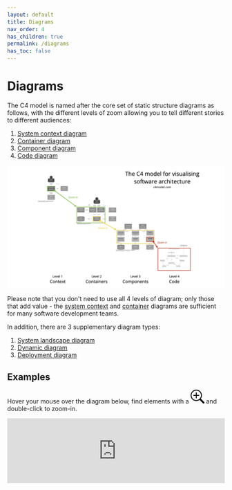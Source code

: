 ```yaml
---
layout: default
title: Diagrams
nav_order: 4
has_children: true
permalink: /diagrams
has_toc: false
---
```


# Diagrams

The C4 model is named after the core set of static structure diagrams as follows, with the different levels of
zoom allowing you to tell different stories to different audiences:

1. [System context diagram](/diagrams/system-context)
2. [Container diagram](/diagrams/container)
3. [Component diagram](/diagrams/component)
4. [Code diagram](/diagrams/code)

[![An overview of the C4 model for visualising software architecture](/images/c4-overview.png)](/images/c4-overview.png)

Please note that you don't need to use all 4 levels of diagram; only those that add value -
the [system context](/diagrams/system-context) and [container](/diagrams/container) diagrams
are sufficient for many software development teams.

In addition, there are 3 supplementary diagram types:

1. [System landscape diagram](/diagrams/system-landscape)
2. [Dynamic diagram](/diagrams/dynamic)
3. [Deployment diagram](/diagrams/deployment)

## Examples

Hover your mouse over the diagram below, find elements with a ![zoom-in symbol](/images/zoom-in.svg) and 
double-click to zoom-in.

<script type="text/javascript" src="https://static.structurizr.com/js/structurizr-embed.js"></script>
<iframe id="myEmbeddedDiagram" class="thumbnail" src="https://structurizr.com/embed/36141?diagram=SystemContext&diagramSelector=true&iframe=myEmbeddedDiagram" width="100%" marginwidth="0" marginheight="0" frameborder="0" scrolling="no" allowfullscreen="true"></iframe>
